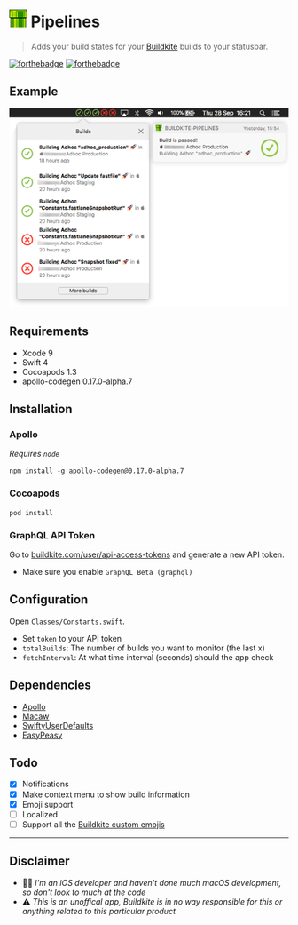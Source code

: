 # ![Pipelines](Assets/Icon.png) Pipelines

> Adds your build states for your [Buildkite](https://buildkite.com) builds to your statusbar.

[![forthebadge](http://forthebadge.com/images/badges/compatibility-emacs.svg)](http://forthebadge.com) [![forthebadge](http://forthebadge.com/images/badges/60-percent-of-the-time-works-every-time.svg)](http://forthebadge.com)

## Example

![Screenshot](Assets/screenshot.png)

## Requirements
 - Xcode 9
 - Swift 4
 - Cocoapods 1.3
 - apollo-codegen 0.17.0-alpha.7

## Installation

### Apollo
*Requires `node`*

```
npm install -g apollo-codegen@0.17.0-alpha.7
```

### Cocoapods
```
pod install
```

### GraphQL API Token
Go to [buildkite.com/user/api-access-tokens](https://buildkite.com/user/api-access-tokens) and generate a new API token.   

- Make sure you enable `GraphQL Beta (graphql)`

## Configuration
Open `Classes/Constants.swift`.  

 - Set `token` to your API token
 - `totalBuilds`: The number of builds you want to monitor (the last x)
 - `fetchInterval`: At what time interval (seconds) should the app check 

## Dependencies
 - [Apollo](https://github.com/apollographql/apollo-ios)
 - [Macaw](https://github.com/exyte/Macaw)
 - [SwiftyUserDefaults](https://github.com/radex/SwiftyUserDefaults)
 - [EasyPeasy](https://github.com/nakiostudio/EasyPeasy)

## Todo
- [x] Notifications
- [x] Make context menu to show build information
- [x] Emoji support
- [ ] Localized
- [ ] Support all the [Buildkite custom emojis](https://github.com/buildkite/emojis)

---

## Disclaimer
- 🤷‍♂️ *I'm an iOS developer and haven't done much macOS development, so don't look to much at the code*
- ⚠️ *This is an unoffical app, Buildkite is in no way responsible for this or anything related to this particular product*